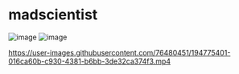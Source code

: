 # madscientist
![image](https://user-images.githubusercontent.com/76480451/194775424-badbc6f2-1b1c-4672-bd5c-78b8b4eed0a2.png)
![image](https://user-images.githubusercontent.com/76480451/194775430-3d28abde-f920-4582-9d32-8456ba84b6bb.png)



https://user-images.githubusercontent.com/76480451/194775401-016ca60b-c930-4381-b6bb-3de32ca374f3.mp4

